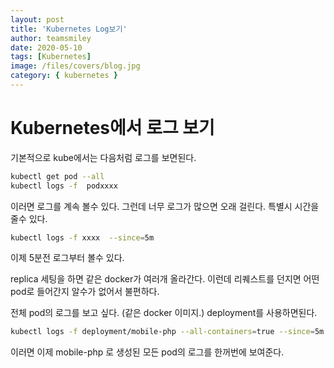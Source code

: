 ```yaml
---
layout: post
title: 'Kubernetes Log보기'
author: teamsmiley
date: 2020-05-10
tags: [Kubernetes]
image: /files/covers/blog.jpg
category: { kubernetes }
---
```


# Kubernetes에서 로그 보기

기본적으로 kube에서는 다음처럼 로그를 보면된다.

```bash
kubectl get pod --all
kubectl logs -f  podxxxx
```

이러면 로그를 계속 볼수 있다. 그런데 너무 로그가 많으면 오래 걸린다. 특별시 시간을 줄수 있다.

```bash
kubectl logs -f xxxx  --since=5m
```

이제 5분전 로그부터 볼수 있다.

replica 세팅을 하면 같은 docker가 여러개 올라간다. 이런데 리퀘스트를 던지면 어떤 pod로 들어간지 알수가 없어서 불편하다.

전체 pod의 로그를 보고 싶다. (같은 docker 이미지.) deployment를 사용하면된다.

```bash
kubectl logs -f deployment/mobile-php --all-containers=true --since=5m
```

이러면 이제 mobile-php 로 생성된 모든 pod의 로그를 한꺼번에 보여준다.
